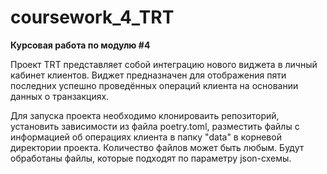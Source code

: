 # coursework_4_TRT

**Курсовая работа по модулю #4**

Проект TRT представляет собой интеграцию нового виджета в личный кабинет клиентов. 
Виджет предназначен для отображения пяти последних успешно проведённых операций 
клиента на основании данных о транзакциях.

Для запуска проекта необходимо клонироваить репозиторий, установить зависимости
из файла poetry.toml, разместить файлы с информацией об операциях клиента в 
папку "data" в корневой директории проекта. Количество файлов может быть любым.
Будут обработаны файлы, которые подходят по параметру json-схемы.